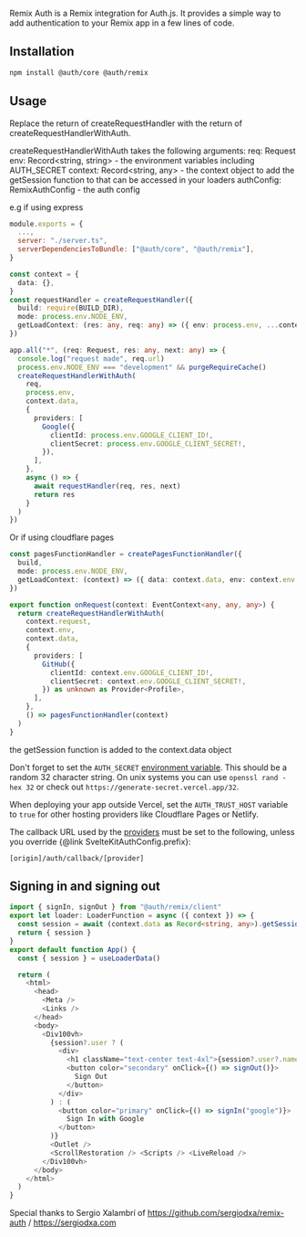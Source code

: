 Remix Auth is a Remix integration for Auth.js.
It provides a simple way to add authentication to your Remix app in a few lines of code.

## Installation

```bash npm2yarn2pnpm
npm install @auth/core @auth/remix
```

## Usage

Replace the return of createRequestHandler with the return of createRequestHandlerWithAuth.

createRequestHandlerWithAuth takes the following arguments:
req: Request
env: Record<string, string> - the environment variables including AUTH_SECRET
context: Record<string, any> - the context object to add the getSession function to that can be accessed in your loaders
authConfig: RemixAuthConfig - the auth config

e.g if using express

```js title="remix.config.js"
module.exports = {
  ...,
  server: "./server.ts",
  serverDependenciesToBundle: ["@auth/core", "@auth/remix"],
}
```

```ts title="server.ts"
const context = {
  data: {},
}
const requestHandler = createRequestHandler({
  build: require(BUILD_DIR),
  mode: process.env.NODE_ENV,
  getLoadContext: (res: any, req: any) => ({ env: process.env, ...context }),
})

app.all("*", (req: Request, res: any, next: any) => {
  console.log("request made", req.url)
  process.env.NODE_ENV === "development" && purgeRequireCache()
  createRequestHandlerWithAuth(
    req,
    process.env,
    context.data,
    {
      providers: [
        Google({
          clientId: process.env.GOOGLE_CLIENT_ID!,
          clientSecret: process.env.GOOGLE_CLIENT_SECRET!,
        }),
      ],
    },
    async () => {
      await requestHandler(req, res, next)
      return res
    }
  )
})
```

Or if using cloudflare pages

```ts title="server.ts"
const pagesFunctionHandler = createPagesFunctionHandler({
  build,
  mode: process.env.NODE_ENV,
  getLoadContext: (context) => ({ data: context.data, env: context.env }),
})

export function onRequest(context: EventContext<any, any, any>) {
  return createRequestHandlerWithAuth(
    context.request,
    context.env,
    context.data,
    {
      providers: [
        GitHub({
          clientId: context.env.GOOGLE_CLIENT_ID!,
          clientSecret: context.env.GOOGLE_CLIENT_SECRET!,
        }) as unknown as Provider<Profile>,
      ],
    },
    () => pagesFunctionHandler(context)
  )
}
```

the getSession function is added to the context.data object

Don't forget to set the `AUTH_SECRET` [environment variable](https://kit.svelte.dev/docs/modules#$env-static-private). This should be a random 32 character string. On unix systems you can use `openssl rand -hex 32` or check out `https://generate-secret.vercel.app/32`.

When deploying your app outside Vercel, set the `AUTH_TRUST_HOST` variable to `true` for other hosting providers like Cloudflare Pages or Netlify.

The callback URL used by the [providers](https://authjs.dev/reference/core/modules/providers) must be set to the following, unless you override {@link SvelteKitAuthConfig.prefix}:

```
[origin]/auth/callback/[provider]
```

## Signing in and signing out

```ts
import { signIn, signOut } from "@auth/remix/client"
export let loader: LoaderFunction = async ({ context }) => {
  const session = await (context.data as Record<string, any>).getSession()
  return { session }
}
export default function App() {
  const { session } = useLoaderData()

  return (
    <html>
      <head>
        <Meta />
        <Links />
      </head>
      <body>
        <Div100vh>
          {session?.user ? (
            <div>
              <h1 className="text-center text-4xl">{session?.user?.name}</h1>
              <button color="secondary" onClick={() => signOut()}>
                Sign Out
              </button>
            </div>
          ) : (
            <button color="primary" onClick={() => signIn("google")}>
              Sign In with Google
            </button>
          )}
          <Outlet />
          <ScrollRestoration /> <Scripts /> <LiveReload />
        </Div100vh>
      </body>
    </html>
  )
}
```

Special thanks to Sergio Xalambrí of https://github.com/sergiodxa/remix-auth / https://sergiodxa.com
